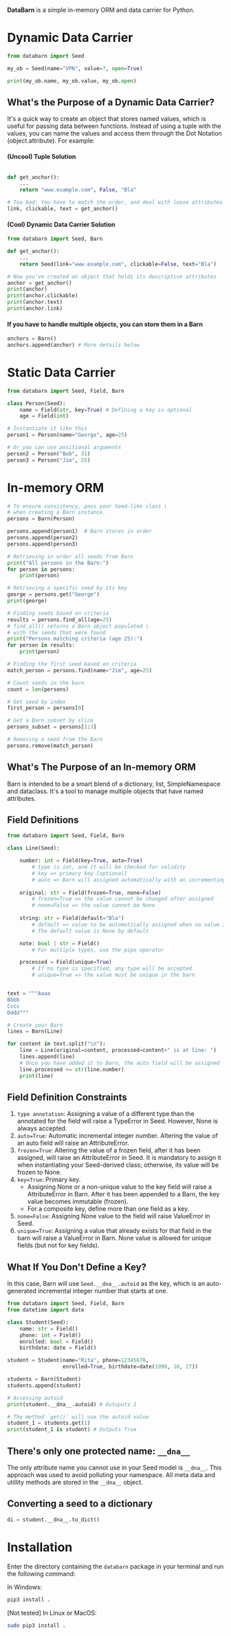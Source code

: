 **DataBarn** is a simple in-memory ORM and data carrier for Python.

# Dynamic Data Carrier

```Python
from databarn import Seed

my_ob = Seed(name="VPN", value=7, open=True)

print(my_ob.name, my_ob.value, my_ob.open)
```

## What's the Purpose of a Dynamic Data Carrier?

It's a quick way to create an object that stores named values, which is useful for passing data between functions. Instead of using a tuple with the values, you can name the values and access them through the Dot Notation (object.attribute). For example:

#### (Uncool) Tuple Solution

```Python

def get_anchor():
    ...
    return "www.example.com", False, "Bla"

# Too bad: You have to match the order, and deal with loose attributes
link, clickable, text = get_anchor()
```

#### (Cool) Dynamic Data Carrier Solution

```Python
from databarn import Seed, Barn

def get_anchor():
    ...
    return Seed(link="www.example.com", clickable=False, text="Bla")

# Now you've created an object that holds its descriptive attributes
anchor = get_anchor()
print(anchor)
print(anchor.clickable)
print(anchor.text)
print(anchor.link)
```
#### If you have to handle multiple objects, you can store them in a Barn
```Python
anchors = Barn()
anchors.append(anchor) # More details below
```


# Static Data Carrier

```Python
from databarn import Seed, Field, Barn

class Person(Seed):
    name = Field(str, key=True) # Defining a key is optional
    age = Field(int)

# Instantiate it like this
person1 = Person(name="George", age=25)

# Or you can use positional arguments
person2 = Person("Bob", 31)
person3 = Person("Jim", 25)
```

# In-memory ORM

```Python
# To ensure consistency, pass your Seed-like class \
# when creating a Barn instance.
persons = Barn(Person)

persons.append(person1)  # Barn stores in order
persons.append(person2)
persons.append(person3)

# Retrieving in order all seeds from Barn
print("All persons in the Barn:")
for person in persons:
    print(person)

# Retrieving a specific seed by its key
george = persons.get("George")
print(george)

# Finding seeds based on criteria
results = persons.find_all(age=25)
# find_all() returns a Barn object populated \
# with the seeds that were found
print("Persons matching criteria (age 25):")
for person in results:
    print(person)

# Finding the first seed based on criteria
match_person = persons.find(name="Jim", age=25)

# Count seeds in the barn
count = len(persons)

# Get seed by index
first_person = persons[0]

# Get a Barn subset by slice
persons_subset = persons[1:3]

# Removing a seed from the Barn
persons.remove(match_person)
```

## What's The Purpose of an In-memory ORM

Barn is intended to be a smart blend of a dictionary, list, SimpleNamespace and dataclass. It's a tool to manage multiple objects that have named attributes.

## Field Definitions

```Python
from databarn import Seed, Field, Barn

class Line(Seed):

    number: int = Field(key=True, auto=True)
        # type is int, and it will be checked for validity
        # key => primary key [optional]
        # auto => Barn will assigned automatically with an incrementing number
    
    original: str = Field(frozen=True, none=False)
        # frozen=True => the value cannot be changed after assigned
        # none=False => the value cannot be None
    
    string: str = Field(default="Bla")
        # default => value to be automatically assigned when no value is provided
        # The default value is None by default

    note: bool | str = Field()
        # For multiple types, use the pipe operator

    processed = Field(unique=True)
        # If no type is specified, any type will be accepted
        # unique=True => the value must be unique in the barn


text = """Aaaa
Bbbb
Cccc
Dddd"""

# Create your Barn
lines = Barn(Line)

for content in text.split("\n"):
    line = Line(original=content, processed=content+" is at line: ")
    lines.append(line)
    # Once you have added it to Barn, the auto field will be assigned
    line.processed += str(line.number)
    print(line)
```

## Field Definition Constraints

1. `type annotation`: Assigning a value of a different type than the annotated for the field will raise a TypeError in Seed. However, None is always accepted.
2. `auto=True`: Automatic incremental integer number. Altering the value of an auto field will raise an AttributeError.
3. `frozen=True`: Altering the value of a frozen field, after it has been assigned, will raise an AttributeError in Seed. It is mandatory to assign it when instantiating your Seed-derived class; otherwise, its value will be frozen to None.
4. `key=True`: Primary key.
    - Assigning None or a non-unique value to the key field will raise a AttributeError in Barn. After it has been appended to a Barn, the key value becomes immutable (frozen).
    - For a composite key, define more than one field as a key.
6. `none=False`: Assigning None value to the field will raise ValueError in Seed.
7. `unique=True`: Assigning a value that already exists for that field in the barn will raise a ValueError in Barn. None value is allowed for unique fields (but not for key fields).

## What If You Don't Define a Key?

In this case, Barn will use `Seed.__dna__.autoid` as the key, which is an auto-generated incremental integer number that starts at one.

```Python
from databarn import Seed, Field, Barn
from datetime import date

class Student(Seed):
    name: str = Field()
    phone: int = Field()
    enrolled: bool = Field()
    birthdate: date = Field()

student = Student(name="Rita", phone=12345678,
                  enrolled=True, birthdate=date(1998, 10, 27))

students = Barn(Student)
students.append(student)

# Accessing autoid
print(student.__dna__.autoid) # Outuputs 1

# The method `get()` will use the autoid value
student_1 = students.get(1)
print(student_1 is student) # Outputs True
```

## There's only one protected name: `__dna__`
The only attribute name you cannot use in your Seed model is `__dna__`. This approach was used to avoid polluting your namespace. All meta data and utillity methods are stored in the `__dna__` object.

## Converting a seed to a dictionary
```Python
di = student.__dna__.to_dict()
```

# Installation
Enter the directory containing the `databarn` package in your terminal and run the following command:

In Windows:
```bash	
pip3 install .
```

[Not tested] In Linux or MacOS:
```bash	
sudo pip3 install .
```
